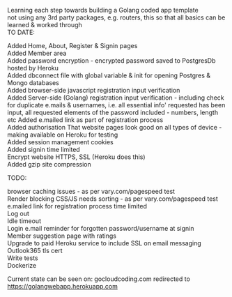 Learning each step towards building a Golang coded app template  
not using any 3rd party packages, e.g. routers, this so that all basics can be learned & worked through  
TO DATE:  
  
Added Home, About, Register & Signin pages  
Added Member area  
Added password encryption - encrypted password saved to PostgresDb hosted by Heroku  
Added dbconnect file with global variable & init for opening Postgres & Mongo databases  
Added browser-side javascript registration input verification  
Added Server-side (Golang) registration input verification - including check for duplicate e.mails & usernames, i.e. all essential info' requested has been input, all requested elements of the password included - numbers, length etc
Added e.mailed link as part of registration process  
Added authorisation 
That website pages look good on all types of device - making available on Heroku for testing  
Added session management cookies  
Added signin time limited  
Encrypt website HTTPS, SSL (Heroku does this)  
Added gzip site compression  
  
TODO:  
  
browser caching issues - as per vary.com/pagespeed test  
Render blocking CSS/JS needs sorting - as per vary.com/pagespeed test  
e.mailed link for registration process time limited  
Log out  
Idle timeout  
Login e.mail reminder for forgotten password/username at signin  
Member suggestion page with ratings  
Upgrade to paid Heroku service to include SSL on email messaging  
Outlook365 tls cert  
Write tests  
Dockerize  
  
Current state can be seen on: gocloudcoding.com redirected to  https://golangwebapp.herokuapp.com  
